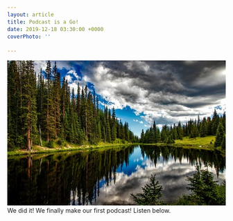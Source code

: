 ```yaml
---
layout: article
title: Podcast is a Go!
date: 2019-12-18 03:30:00 +0000
coverPhoto: ''

---
```

![](/uploads/lake-irene-1679708_640.jpg)We did it! We finally make our first podcast! Listen below.